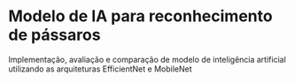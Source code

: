 # Modelo de IA para reconhecimento de pássaros 

Implementação, avaliação e comparação de modelo de inteligência artificial utilizando as arquiteturas EfficientNet e MobileNet
